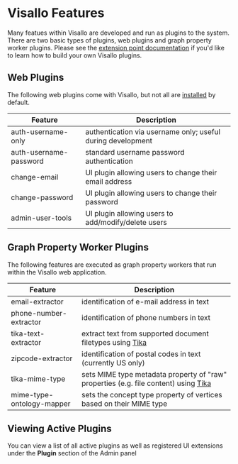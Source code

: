 # Visallo Features

Many featues within Visallo are developed and run as plugins to the system. There are two basic types of plugins, web plugins and graph property worker plugins. Please see the [extension point documentation](extension-points/index.md) if you'd like to learn how to build your own Visallo plugins.

## Web Plugins

The following web plugins come with Visallo, but not all are [installed](#viewing-active-plugins) by default.

| Feature | Description |
| ------- | -------------------|
| auth-username-only | authentication via username only; useful during development |
| auth-username-password | standard username password authentication |
| change-email | UI plugin allowing users to change their email address |
| change-password | UI plugin allowing users to change their password |
| admin-user-tools | UI plugin allowing users to add/modify/delete users |

## Graph Property Worker Plugins

The following features are executed as graph property workers that run within the Visallo web application.

| Feature | Description |
| ------- | ----------- |
| email-extractor | identification of e-mail address in text |
| phone-number-extractor | identification of phone numbers in text |
| tika-text-extractor | extract text from supported document filetypes using [Tika](http://tika.apache.org/) |
| zipcode-extractor | identification of postal codes in text (currently US only) |
| tika-mime-type | sets MIME type metadata property of "raw" properties (e.g. file content) using [Tika](http://tika.apache.org/) |
| mime-type-ontology-mapper | sets the concept type property of vertices based on their MIME type |


## Viewing Active Plugins

You can view a list of all active plugins as well as registered UI extensions under the **Plugin** section of the Admin panel

